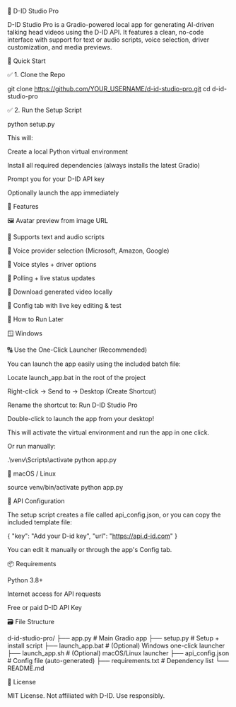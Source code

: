 🎨 D-ID Studio Pro

D-ID Studio Pro is a Gradio-powered local app for generating AI-driven talking head videos using the D-ID API. It features a clean, no-code interface with support for text or audio scripts, voice selection, driver customization, and media previews.

🚀 Quick Start

✅ 1. Clone the Repo

git clone https://github.com/YOUR_USERNAME/d-id-studio-pro.git
cd d-id-studio-pro

✅ 2. Run the Setup Script

python setup.py

This will:

Create a local Python virtual environment

Install all required dependencies (always installs the latest Gradio)

Prompt you for your D-ID API key

Optionally launch the app immediately

🧐 Features

🖼 Avatar preview from image URL

🎤 Supports text and audio scripts

🌊 Voice provider selection (Microsoft, Amazon, Google)

📃 Voice styles + driver options

🔁 Polling + live status updates

📅 Download generated video locally

🤩 Config tab with live key editing & test

🦪 How to Run Later

🪟 Windows

🔠 Use the One-Click Launcher (Recommended)

You can launch the app easily using the included batch file:

Locate launch_app.bat in the root of the project

Right-click → Send to → Desktop (Create Shortcut)

Rename the shortcut to: Run D-ID Studio Pro

Double-click to launch the app from your desktop!

This will activate the virtual environment and run the app in one click.

Or run manually:

.\venv\Scripts\activate
python app.py

🍎 macOS / Linux

source venv/bin/activate
python app.py

🔐 API Configuration

The setup script creates a file called api_config.json, or you can copy the included template file:

{
  "key": "Add your D-id key",
  "url": "https://api.d-id.com"
}

You can edit it manually or through the app's Config tab.

📦 Requirements

Python 3.8+

Internet access for API requests

Free or paid D-ID API Key

🗃 File Structure

d-id-studio-pro/
├── app.py               # Main Gradio app
├── setup.py             # Setup + install script
├── launch_app.bat       # (Optional) Windows one-click launcher
├── launch_app.sh        # (Optional) macOS/Linux launcher
├── api_config.json      # Config file (auto-generated)
├── requirements.txt     # Dependency list
└── README.md

📄 License

MIT License. Not affiliated with D-ID. Use responsibly.

